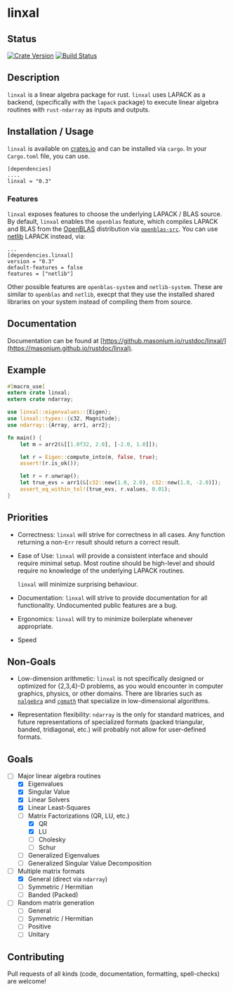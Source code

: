 # linxal #

## Status ##
[![Crate Version](https://img.shields.io/crates/v/linxal.svg)](https://crates.io/crates/linxal)
[![Build Status](https://travis-ci.org/masonium/linxal.svg?branch=master)](https://travis-ci.org/masonium/linxal)


## Description ##

`linxal` is a linear algebra package for rust. `linxal` uses LAPACK as a
backend, (specifically with the `lapack` package) to execute linear
algebra routines with `rust-ndarray` as inputs and outputs.

## Installation / Usage ##

`linxal` is available on [crates.io](https://crates.io) and can be installed via `cargo`. In your `Cargo.toml` file, you can use.

```text
[dependencies]
....
linxal = "0.3"
```

### Features ###
`linxal` exposes features to choose the underlying LAPACK / BLAS
source. By default, `linxal` enables the `openblas` feature, which
compiles LAPACK and BLAS from the [OpenBLAS](http://www.openblas.net/)
distribution
via [`openblas-src`](https://github.com/cmr/openblas-src). You can
use [netlib](http://www.netlib.org/) LAPACK instead, via:

```text
...
[dependencies.linxal]
version = "0.3"
default-features = false
features = ["netlib"]
```

Other possible features are `openblas-system` and
`netlib-system`. These are similar to `openblas` and `netlib`, execpt
that they use the installed shared libraries on your system instead of
compiling them from source.

## Documentation ##

Documentation can be found at [https://github.masonium.io/rustdoc/linxal/](https://masonium.github.io/rustdoc/linxal).

## Example ##

```rust
#[macro_use]
extern crate linxal;
extern crate ndarray;

use linxal::eigenvalues::{Eigen};
use linxal::types::{c32, Magnitude};
use ndarray::{Array, arr1, arr2};

fn main() {
	let m = arr2(&[[1.0f32, 2.0], [-2.0, 1.0]]);

	let r = Eigen::compute_into(m, false, true);
	assert!(r.is_ok());

	let r = r.unwrap();
	let true_evs = arr1(&[c32::new(1.0, 2.0), c32::new(1.0, -2.0)]);
	assert_eq_within_tol!(true_evs, r.values, 0.01);
}
```

## Priorities ##
- Correctness: `linxal` will strive for correctness in all cases. Any
  function returning a non-`Err` result should return a correct
  result.
- Ease of Use: `linxal` will provide a consistent interface and should
  require minimal setup. Most routine should be high-level and should
  require no knowledge of the underlying LAPACK routines.

  `linxal` will minimize surprising behaviour.

- Documentation: `linxal` will strive to provide documentation for all
  functionality. Undocumented public features are a bug.

- Ergonomics: `linxal` will try to minimize boilerplate whenever
  appropriate.

- Speed

## Non-Goals ##
- Low-dimension arithmetic: `linxal` is not specifically designed or
  optimized for {2,3,4}-D problems, as you would encounter in computer
  graphics, physics, or other domains. There are libraries such
  as [`nalgebra`](https://crates.io/crates/nalgebra)
  and [`cgmath`](https://crates.io/crates/cgmath) that specialize in
  low-dimensional algorithms.

- Representation flexibility: `ndarray` is the only for standard
  matrices, and future representations of specialized formats (packed
  triangular, banded, tridiagonal, etc.) will probably not allow for
  user-defined formats.

## Goals ##
- [ ] Major linear algebra routines
  - [X] Eigenvalues
  - [X] Singular Value
  - [X] Linear Solvers
  - [X] Linear Least-Squares
  - [ ] Matrix Factorizations (QR, LU, etc.)
	- [X] QR
	- [X] LU
	- [ ] Cholesky
	- [ ] Schur
  - [ ] Generalized Eigenvalues
  - [ ] Generalized Singular Value Decomposition
- [ ] Multiple matrix formats
  - [X] General (direct via `ndarray`)
  - [ ] Symmetric / Hermitian
  - [ ] Banded (Packed)
- [ ] Random matrix generation
  - [ ] General
  - [ ] Symmetric / Hermitian
  - [ ] Positive
  - [ ] Unitary

## Contributing ##
Pull requests of all kinds (code, documentation, formatting, spell-checks) are welcome!
